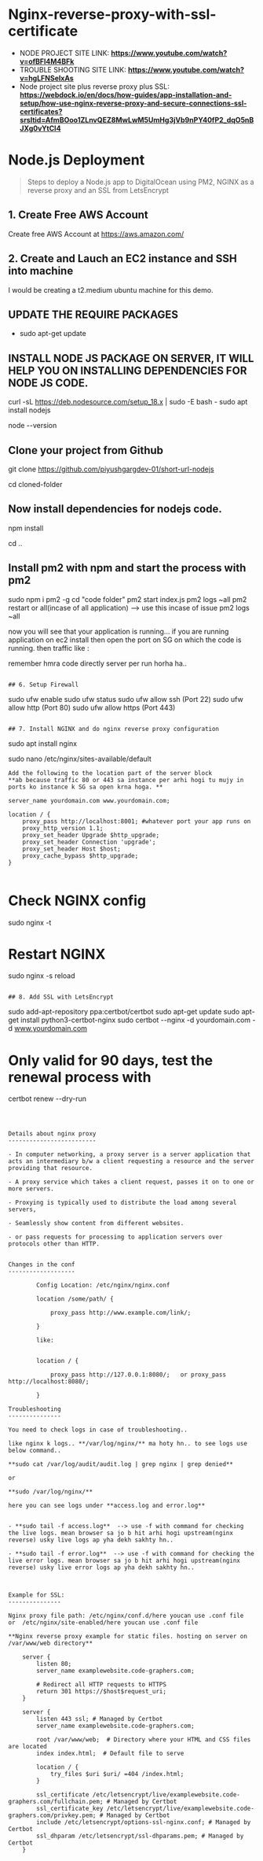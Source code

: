 # Nginx-reverse-proxy-with-ssl-certificate

- NODE PROJECT SITE LINK: **https://www.youtube.com/watch?v=ofBFl4M4BFk**
- TROUBLE SHOOTING SITE LINK: **https://www.youtube.com/watch?v=hgLFNSelxAs**
- Node project site plus reverse proxy plus SSL: **https://webdock.io/en/docs/how-guides/app-installation-and-setup/how-use-nginx-reverse-proxy-and-secure-connections-ssl-certificates?srsltid=AfmBOoo1ZLnvQEZ8MwLwM5UmHg3jVb9nPY40fP2_dqO5nBJXg0vYtCl4**


# Node.js Deployment

> Steps to deploy a Node.js app to DigitalOcean using PM2, NGINX as a reverse proxy and an SSL from LetsEncrypt

## 1. Create Free AWS Account
Create free AWS Account at https://aws.amazon.com/

## 2. Create and Lauch an EC2 instance and SSH into machine
I would be creating a t2.medium ubuntu machine for this demo.


## UPDATE THE REQUIRE PACKAGES

- sudo apt-get update

## INSTALL NODE JS PACKAGE ON SERVER, IT WILL HELP YOU ON INSTALLING DEPENDENCIES FOR NODE JS CODE.

curl -sL https://deb.nodesource.com/setup_18.x | sudo -E bash -
sudo apt install nodejs

node --version

## Clone your project from Github

git clone https://github.com/piyushgargdev-01/short-url-nodejs

cd cloned-folder

## Now install dependencies for nodejs code.

npm install

cd .. 

## Install pm2 with npm and start the process with pm2

sudo npm i pm2 -g
cd "code folder"
pm2 start index.js
pm2 logs ~all
pm2 restart <application name> or all(incase of all application)  --> use this incase of issue
pm2 logs ~all


now you will see that your application is running... if you are running application on ec2 install then open the port on SG on which the code is running. then traffic like <ec2 instance public-ip>:<code-port> 

remember hmra code directly server per run horha ha..

```

## 6. Setup Firewall
```
sudo ufw enable
sudo ufw status
sudo ufw allow ssh (Port 22)
sudo ufw allow http (Port 80)
sudo ufw allow https (Port 443)
```

## 7. Install NGINX and do nginx reverse proxy configuration
```
sudo apt install nginx

sudo nano /etc/nginx/sites-available/default  
```
Add the following to the location part of the server block             **ab because traffic 80 or 443 sa instance per arhi hogi tu mujy in ports ko instance k SG sa open krna hoga. **
```
    server_name yourdomain.com www.yourdomain.com;

    location / {
        proxy_pass http://localhost:8001; #whatever port your app runs on
        proxy_http_version 1.1;
        proxy_set_header Upgrade $http_upgrade;
        proxy_set_header Connection 'upgrade';
        proxy_set_header Host $host;
        proxy_cache_bypass $http_upgrade;
    }
```
```
# Check NGINX config
sudo nginx -t

# Restart NGINX
sudo nginx -s reload
```

## 8. Add SSL with LetsEncrypt
```
sudo add-apt-repository ppa:certbot/certbot
sudo apt-get update
sudo apt-get install python3-certbot-nginx
sudo certbot --nginx -d yourdomain.com -d www.yourdomain.com

# Only valid for 90 days, test the renewal process with
certbot renew --dry-run
```



Details about nginx proxy
-------------------------

- In computer networking, a proxy server is a server application that acts an intermediary b/w a client requesting a resource and the server providing that resource.

- A proxy service which takes a client request, passes it on to one or more servers.

- Proxying is typically used to distribute the load among several servers, 

- Seamlessly show content from different websites.

- or pass requests for processing to application servers over protocols other than HTTP.


Changes in the conf
-------------------

        Config Location: /etc/nginx/nginx.conf
        
        location /some/path/ {
        
            proxy_pass http://www.example.com/link/;
        
        }
        
        like:
        
        
        location / {
        
            proxy_pass http://127.0.0.1:8080/;   or proxy_pass http://localhost:8080/; 
         
        }

Troubleshooting
---------------

You need to check logs in case of troubleshooting..

like nginx k logs.. **/var/log/nginx/** ma hoty hn.. to see logs use below command..

**sudo cat /var/log/audit/audit.log | grep nginx | grep denied**

or 

**sudo /var/log/nginx/**

here you can see logs under **access.log and error.log**


- **sudo tail -f access.log**  --> use -f with command for checking the live logs. mean browser sa jo b hit arhi hogi upstream(nginx reverse) usky live logs ap yha dekh sakhty hn..

- **sudo tail -f error.log**  --> use -f with command for checking the live error logs. mean browser sa jo b hit arhi hogi upstream(nginx reverse) usky live error logs ap yha dekh sakhty hn..



Example for SSL:
---------------

Nginx proxy file path: /etc/nginx/conf.d/here youcan use .conf file   or  /etc/nginx/site-enabled/here youcan use .conf file

**Nginx reverse proxy example for static files. hosting on server on /var/www/web directory**
    
    server {
        listen 80;
        server_name examplewebsite.code-graphers.com;
    
        # Redirect all HTTP requests to HTTPS
        return 301 https://$host$request_uri;
    }
    
    server {
        listen 443 ssl; # Managed by Certbot
        server_name examplewebsite.code-graphers.com;
    
        root /var/www/web;  # Directory where your HTML and CSS files are located
        index index.html;  # Default file to serve
    
        location / {
            try_files $uri $uri/ =404 /index.html;
        }
    
        ssl_certificate /etc/letsencrypt/live/examplewebsite.code-graphers.com/fullchain.pem; # Managed by Certbot
        ssl_certificate_key /etc/letsencrypt/live/examplewebsite.code-graphers.com/privkey.pem; # Managed by Certbot
        include /etc/letsencrypt/options-ssl-nginx.conf; # Managed by Certbot
        ssl_dhparam /etc/letsencrypt/ssl-dhparams.pem; # Managed by Certbot
    }


